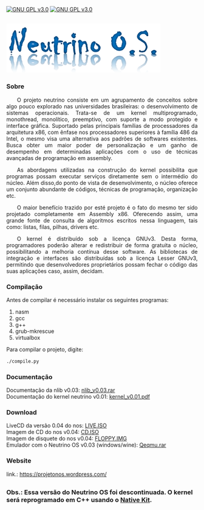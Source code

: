 [![GNU GPL v3.0](http://www.gnu.org/graphics/lgplv3-88x31.png)](http://www.gnu.org/licenses/lgpl.html)
[![GNU GPL v3.0](http://www.gnu.org/graphics/gplv3-88x31.png)](http://www.gnu.org/licenses/gpl.html)

##
![NeutrinoOs](https://raw.githubusercontent.com/AlissonLinhares/NeutrinoOS/master/NEUTRINO/RES/NeutrinoLogo.png)

### Sobre
<p style="text-indent: 2em;" align="justify">
O projeto neutrino consiste em um agrupamento de conceitos sobre algo pouco explorado nas universidades brasileiras: o desenvolvimento de sistemas operacionais. Trata-se de um kernel multiprogramado, monothread, monolítico, preemptivo, com suporte a modo protegido e interface gráfica. Suportado pelas principais famílias de processadores da arquitetura x86, com ênfase nos processadores superiores à família 486 da Intel, o mesmo visa uma alternativa aos padrões de softwares existentes. Busca obter um maior poder de personalização e um ganho de desempenho em determinadas aplicações com o uso de técnicas avançadas de programação em assembly.
</p>

<p style="text-indent: 2em;" align="justify">
As abordagens utilizadas na construção do kernel possibilita que programas possam executar serviços diretamente sem o intermédio do núcleo. Além disso,do ponto de vista de desenvolvimento, o núcleo oferece um conjunto abundante de códigos, técnicas de programação, organização etc.
</p>


<p style="text-indent: 2em;" align="justify">
O maior benefício trazido por esté projeto é o fato do mesmo ter sido projetado completamente em Assembly x86. Oferecendo assim, uma grande fonte de consulta de algoritmos escritos nessa linguagem, tais como: listas, filas, pilhas, drivers etc.
</p>

<p style="text-indent: 2em;" align="justify">
O kernel é distribuído sob a licença GNUv3. Desta forma, programadores poderão alterar e redistribuir de forma gratuita o núcleo, possibilitando a melhoria contínua desse software. As bibliotecas de integração e interfaces são distribuídas sob a licença Lesser GNUv3, permitindo que desenvolvedores proprietários possam fechar o código das suas aplicações caso, assim, decidam.
</p>

### Compilação
Antes de compilar é necessário instalar os seguintes programas:
1. nasm
2. gcc
3. g++
4. grub-mkrescue
5. virtualbox

Para compilar o projeto, digite:
```sh
./compile.py
```
### Documentação
Documentação da nlib v0.03: <a href="https://github.com/AlissonLinhares/NeutrinoOS/blob/master/NEUTRINO/LIB/DOC/nlib_v0.03.rar?raw=true">nlib_v0.03.rar</a><br>
Documentação do kernel neutrino v0.01: <a href="https://github.com/AlissonLinhares/NeutrinoOS/blob/master/NEUTRINO/KERNEL/DOC/kernel_v0.01.pdf">kernel_v0.01.pdf</a><br>

### Download
LiveCD da versão 0.04 do nos: <a href="https://raw.githubusercontent.com/AlissonLinhares/NeutrinoOS/master/NEUTRINO/RES/LIVE.ISO">LIVE.ISO</a><br>
Imagem de CD do nos v0.04: <a href="https://raw.githubusercontent.com/AlissonLinhares/NeutrinoOS/master/NEUTRINO/RES/CD.ISO">CD.ISO</a><br>
Imagem de disquete do nos v0.04: <a href="https://raw.githubusercontent.com/AlissonLinhares/NeutrinoOS/master/NEUTRINO/RES/FLOPPY.IMG">FLOPPY.IMG</a><br>
Emulador com o Neutrino OS v0.03 (windows/wine): <a href="https://raw.githubusercontent.com/AlissonLinhares/NeutrinoOS/master/NEUTRINO/RES/Qemu.rar">Qeqmu.rar</a><br>

### Website
link.: https://projetonos.wordpress.com/

##
### Obs.: Essa versão do Neutrino OS foi descontinuada. O kernel será reprogramado em C++ usando o <a href="https://github.com/AlissonLinhares/NativeKit">Native Kit</a>.
